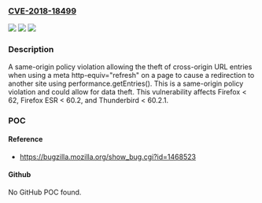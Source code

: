 ### [CVE-2018-18499](https://cve.mitre.org/cgi-bin/cvename.cgi?name=CVE-2018-18499)
![](https://img.shields.io/static/v1?label=Product&message=Thunderbird&color=blue)
![](https://img.shields.io/static/v1?label=Version&message=%3C%2060.2.1%20&color=brighgreen)
![](https://img.shields.io/static/v1?label=Vulnerability&message=Same-origin%20policy%20violation%20using%20meta%20refresh%20and%20performance.getEntries%20to%20steal%20cross-origin%20URLs&color=brighgreen)

### Description

A same-origin policy violation allowing the theft of cross-origin URL entries when using a meta http-equiv="refresh" on a page to cause a redirection to another site using performance.getEntries(). This is a same-origin policy violation and could allow for data theft. This vulnerability affects Firefox < 62, Firefox ESR < 60.2, and Thunderbird < 60.2.1.

### POC

#### Reference
- https://bugzilla.mozilla.org/show_bug.cgi?id=1468523

#### Github
No GitHub POC found.


